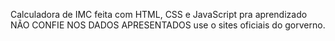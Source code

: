Calculadora de IMC feita com HTML, CSS e JavaScript pra aprendizado NÃO CONFIE NOS DADOS APRESENTADOS use o sites oficiais do gorverno.
